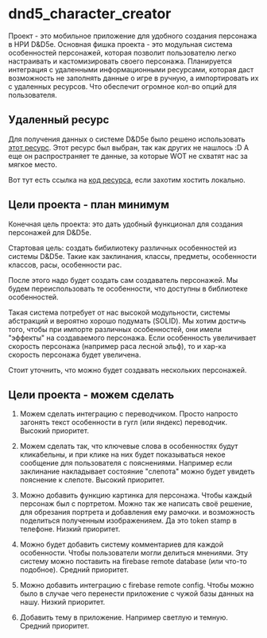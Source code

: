 # dnd5_character_creator

Проект - это мобильное приложение для удобного создания персонажа в НРИ D&D5e. 
Основная фишка проекта - это модульная система особенностей персонажей, 
которая позволит пользователю легко настраивать и кастомизировать своего персонажа.
Планируется интеграция с удаленными информационными ресурсами, 
которая даст возможность не заполнять данные о игре в ручную, а импортировать их с удаленных ресурсов.
Что обеспечит огромное кол-во опций для пользователя.

## Удаленный ресурс
Для получения данных о системе D&D5e было решено использовать [этот ресурс](https://www.dnd5eapi.co/docs/#overview--schemas).
Этот ресурс был выбран, так как других не нашлось :D
А еще он распространяет те данные, за которые WOT не схватят нас за мягкое место.

Вот тут есть ссылка на [код ресурса](https://github.com/5e-bits/5e-database#how-to-run), 
если захотим хостить локально.

## Цели проекта - план минимум
Конечная цель проекта: это дать удобный функционал для создания персонажей для D&D5e.

Стартовая цель: создать бибилиотеку различных особенностей из системы D&D5e. 
Такие как заклинания, классы, предметы, особенности классов, расы, особенности рас. 

После этого надо будет создать сам создаватель персонажей. 
Мы будем переиспользовать те особенности, что доступны в библиотеке особенностей. 

Такая система потребует от нас высокой модульности, системы абстракций и вероятно хорошо подумать (SOLID).
Мы хотим достичь того, чтобы при импорте различных особенностей, они имели "эффекты" на создаваемого персонажа.
Если особенность увеличивает скорость персонажа (например раса лесной эльф), 
то и хар-ка скорость персонажа будет увеличена.

Стоит уточнить, что можно будет создавать нескольких персонажей.

## Цели проекта - можем сделать
1) Можем сделать интеграцию с переводчиком.
   Просто напросто загонять текст особенности в гугл (или яндекс) переводчик.
   Высокий приоритет.
   
2) Можем сделать так, что ключевые слова в особенностях будут кликабельны, и при клике на них
   будет показываться некое сообщение для пользователя с пояснениями. 
   Например если заклинание накладывает состояние "слепота" можно будет увидеть пояснение к слепоте.
   Высокий приоритет.
   
3) Можно добавить функцию картинка для персонажа. Чтобы каждый персонаж был с портретом.
   Можно так же написать своё решение, для обрезания портрета и добавления ему рамочки. 
   и возможность поделиться полученным изображенияем. Да это token stamp в телефоне.
   Низкий приоритет.
   
4) Можно будет добавить систему комментариев для каждой особенности.
   Чтобы пользователи могли делиться мнениями. 
   Эту систему можно поставить на firebase remote database (или что-то подобное).
   Средний приоритет. 
   
5) Можно добавить интеграцию с firebase remote config. 
   Чтобы можно было в случае чего перенести приложение с чужой базы данных на нашу.
   Низкий приоритет.
   
6) Добавить тему в приложение. Например светлую и темную.
   Средний приоритет. 